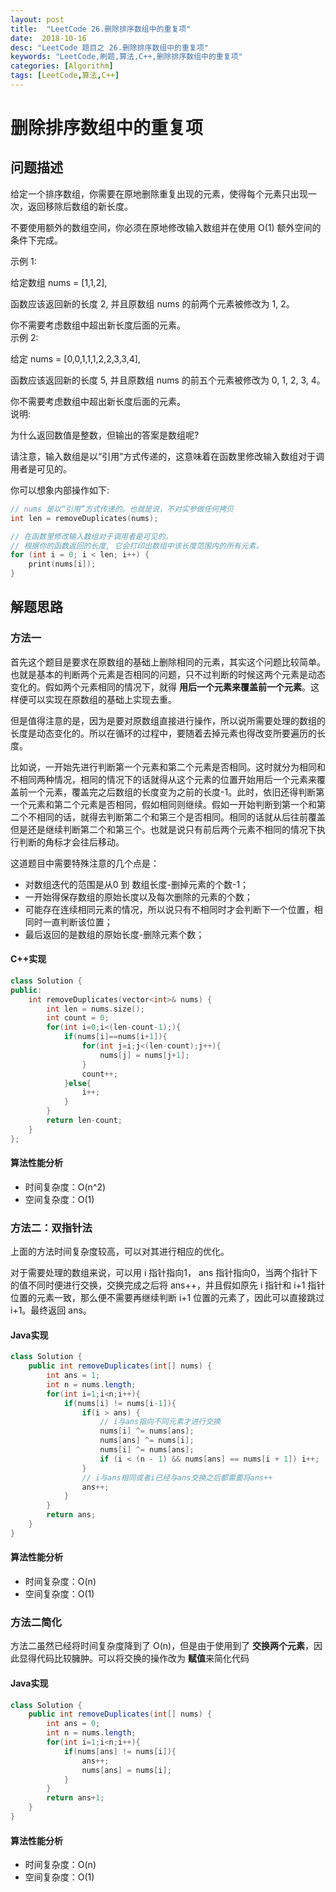 ```yaml
---
layout: post
title:  "LeetCode 26.删除排序数组中的重复项"
date:  2018-10-16
desc: "LeetCode 题目之 26.删除排序数组中的重复项"
keywords: "LeetCode,刷题,算法,C++,删除排序数组中的重复项"
categories: [Algorithm]
tags: [LeetCode,算法,C++]
---
```

# 删除排序数组中的重复项

## 问题描述

给定一个排序数组，你需要在原地删除重复出现的元素，使得每个元素只出现一次，返回移除后数组的新长度。

不要使用额外的数组空间，你必须在原地修改输入数组并在使用 O(1) 额外空间的条件下完成。

示例 1:

给定数组 nums = [1,1,2], 

函数应该返回新的长度 2, 并且原数组 nums 的前两个元素被修改为 1, 2。 

你不需要考虑数组中超出新长度后面的元素。<br/>
示例 2:<br/>

给定 nums = [0,0,1,1,1,2,2,3,3,4],

函数应该返回新的长度 5, 并且原数组 nums 的前五个元素被修改为 0, 1, 2, 3, 4。

你不需要考虑数组中超出新长度后面的元素。<br/>
说明:<br/>

为什么返回数值是整数，但输出的答案是数组呢?

请注意，输入数组是以“引用”方式传递的，这意味着在函数里修改输入数组对于调用者是可见的。

你可以想象内部操作如下:<br/>

```c++
// nums 是以“引用”方式传递的。也就是说，不对实参做任何拷贝
int len = removeDuplicates(nums);

// 在函数里修改输入数组对于调用者是可见的。
// 根据你的函数返回的长度, 它会打印出数组中该长度范围内的所有元素。
for (int i = 0; i < len; i++) {
    print(nums[i]);
}
```

## 解题思路

### 方法一

首先这个题目是要求在原数组的基础上删除相同的元素，其实这个问题比较简单。也就是基本的判断两个元素是否相同的问题，只不过判断的时候这两个元素是动态变化的。假如两个元素相同的情况下，就得 **用后一个元素来覆盖前一个元素**。这样便可以实现在原数组的基础上实现去重。

但是值得注意的是，因为是要对原数组直接进行操作，所以说所需要处理的数组的长度是动态变化的。所以在循环的过程中，要随着去掉元素也得改变所要遍历的长度。

比如说，一开始先进行判断第一个元素和第二个元素是否相同。这时就分为相同和不相同两种情况，相同的情况下的话就得从这个元素的位置开始用后一个元素来覆盖前一个元素，覆盖完之后数组的长度变为之前的长度-1。此时，依旧还得判断第一个元素和第二个元素是否相同，假如相同则继续。假如一开始判断到第一个和第二个不相同的话，就得去判断第二个和第三个是否相同。相同的话就从后往前覆盖但是还是继续判断第二个和第三个。也就是说只有前后两个元素不相同的情况下执行判断的角标才会往后移动。

这道题目中需要特殊注意的几个点是：

- 对数组迭代的范围是从0 到 数组长度-删掉元素的个数-1；
- 一开始得保存数组的原始长度以及每次删除的元素的个数；
- 可能存在连续相同元素的情况，所以说只有不相同时才会判断下一个位置，相同时一直判断该位置；
- 最后返回的是数组的原始长度-删除元素个数；

#### C++实现

```c++
class Solution {
public:
    int removeDuplicates(vector<int>& nums) {
        int len = nums.size();
        int count = 0;
        for(int i=0;i<(len-count-1);){
            if(nums[i]==nums[i+1]){
                for(int j=i;j<(len-count);j++){
                    nums[j] = nums[j+1];
                }
                count++;
            }else{
                i++;
            }
        }
        return len-count;
    }
};
```

#### 算法性能分析

- 时间复杂度：O(n^2)
- 空间复杂度：O(1)

### 方法二：双指针法

上面的方法时间复杂度较高，可以对其进行相应的优化。

对于需要处理的数组来说，可以用 i 指针指向1， ans 指针指向0，当两个指针下的值不同时便进行交换，交换完成之后将 ans++，并且假如原先 i 指针和 i+1 指针位置的元素一致，那么便不需要再继续判断 i+1 位置的元素了，因此可以直接跳过 i+1。最终返回 ans。

#### Java实现

```java
class Solution {
    public int removeDuplicates(int[] nums) {
        int ans = 1;
        int n = nums.length;
        for(int i=1;i<n;i++){
            if(nums[i] != nums[i-1]){
                if(i > ans) {
                    // i与ans指向不同元素才进行交换
                    nums[i] ^= nums[ans];
                    nums[ans] ^= nums[i];
                    nums[i] ^= nums[ans];
                    if (i < (n - 1) && nums[ans] == nums[i + 1]) i++;
                }
                // i与ans相同或者i已经与ans交换之后都需要将ans++
                ans++;
            }
        }
        return ans;
    }
}
```

#### 算法性能分析

- 时间复杂度：O(n)
- 空间复杂度：O(1)

### 方法二简化

方法二虽然已经将时间复杂度降到了 O(n)，但是由于使用到了 **交换两个元素**，因此显得代码比较臃肿。可以将交换的操作改为 **赋值**来简化代码

#### Java实现

```java
class Solution {
    public int removeDuplicates(int[] nums) {
        int ans = 0;
        int n = nums.length;
        for(int i=1;i<n;i++){
            if(nums[ans] != nums[i]){
                ans++;
                nums[ans] = nums[i];
            }
        }
        return ans+1;
    }
}
```

#### 算法性能分析

- 时间复杂度：O(n)
- 空间复杂度：O(1)